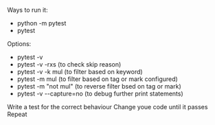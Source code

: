 Ways to run it:
 - python -m pytest
 - pytest

Options:
 - pytest -v
 - pytest -v -rxs (to check skip reason)
 - pytest -v -k mul (to filter based on keyword)
 - pytest -m mul (to filter based on tag or mark configured)
 - pytest -m "not mul" (to reverse filter bsed on tag or mark)
 - pytest -v --capture=no (to debug further print statements)

Write a test for the correct behaviour
Change youe code until it passes
Repeat